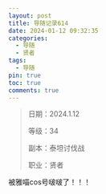 ```yaml
---
layout: post
title: 导随记录614
date: 2024-01-12 09:32:35
categories:
  - 导随
  - 贤者
tags:
  - 导随
pin: true
toc: true
comments: true
---
```

> 日期：2024.1.12
>
> 等级：34
>
> 副本：泰坦讨伐战
>
> 职业：贤者

被雅喵cos号啵啵了！！！